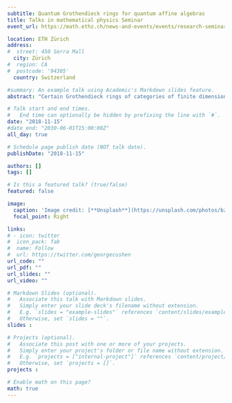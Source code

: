 ```yaml
---
subtitle: Quantum Grothendieck rings for quantum affine algebras
title: Talks in mathematical physics Seminar
event_url: https://math.ethz.ch/news-and-events/events/research-seminars/talks-in-mathematical-physics.html?s=hs18

location: ETH Zürich
address:
#  street: 450 Serra Mall
  city: Zürich
#  region: CA
#  postcode: '94305'
  country: Switzerland

#summary: An example talk using Academic's Markdown slides feature.
abstract: "Certain Grothendieck rings of categories of finite dimensional representations admit remarkable non-commutative t-deformations, which are linked to quiver varieties. These deformations are very useful to compute characters, via Kazhdan–Lusztig type decompositions. In this talk, I will present a natural t-deformation of the Grothendieck ring of a category O of representations of quantum affine algebras. Our approach is based on quantum cluster algebras."

# Talk start and end times.
#   End time can optionally be hidden by prefixing the line with `#`.
date: "2018-11-15"
#date_end: "2030-06-01T15:00:00Z"
all_day: true

# Schedule page publish date (NOT talk date).
publishDate: "2018-11-15"

authors: []
tags: []

# Is this a featured talk? (true/false)
featured: false

image:
  caption: 'Image credit: [**Unsplash**](https://unsplash.com/photos/bzdhc5b3Bxs)'
  focal_point: Right

links:
# - icon: twitter
#  icon_pack: fab
#  name: Follow
#  url: https://twitter.com/georgecushen
url_code: ""
url_pdf: ""
url_slides: ""
url_video: ""

# Markdown Slides (optional).
#   Associate this talk with Markdown slides.
#   Simply enter your slide deck's filename without extension.
#   E.g. `slides = "example-slides"` references `content/slides/example-slides.md`.
#   Otherwise, set `slides = ""`.
slides :

# Projects (optional).
#   Associate this post with one or more of your projects.
#   Simply enter your project's folder or file name without extension.
#   E.g. `projects = ["internal-project"]` references `content/project/deep-learning/index.md`.
#   Otherwise, set `projects = []`.
projects :

# Enable math on this page?
math: true
---
```


